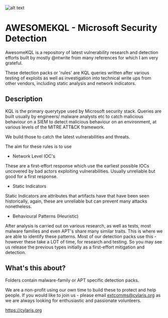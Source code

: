 ![alt text](https://static.wixstatic.com/media/fa2da5_a22354e11ada4292a79e0f8c2289b31b~mv2.png/v1/fill/w_243,h_113,al_c,q_85,usm_0.66_1.00_0.01/Monochrome%20on%20Transparent_edited.webp)

# AWESOMEKQL - Microsoft Security Detection

AwesomeKQL is a repository of latest vulnerability research and detection efforts built by mostly @ntwrite from many references for which I am very grateful. 

These detection packs or 'rules' are KQL queries written after various testing of exploits as well as investigation into technical write ups from other vendors, including static analysis and network indicators. 

## Description

KQL is the primary querytype used by Microsoft security stack. Queries are built usually by engineers/ malware analysts etc to catch malicious behaviour on a SIEM to detect malicious behaviour on an environment, at various levels of the MITRE ATT&CK framework.

We build those to catch the latest vulnerabilities and threats.

The aim for these rules is to use 
- Network Level IOC's
  
These are a first-effort response which use the earliest possible IOCs uncovered by bad actors exploiting vulnerabilities. Usually unreliable but good    for a first response.
  
- Static Indicators

Static Indicators are attributes that artifacts have that have been seen historically, again, these are unreliable but can prevent many attacks   nonetheless.
  
- Behavioural Patterns (Heuristic)

After analysis is carried out on various research, as well as tests, most malware families and even APT's share many similar traits. This is where we   are able to identify these patterns. Most of our detection packs use this - however these take a LOT of time, for research and testing. So you may see us release the previous types initially as a first-effort mitigation and detection.

## What's this about?
Folders contain malware-family or APT specific detection packs. 

We are a non-profit using our own time to build these to protect and help people. If you would like to join us - please email extcomms@cylaris.org as we are always looking for enthusiastic and passionate volunteers.

https://cylaris.org

